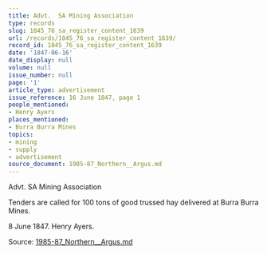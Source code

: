 ```yaml
---
title: Advt.  SA Mining Association
type: records
slug: 1845_76_sa_register_content_1639
url: /records/1845_76_sa_register_content_1639/
record_id: 1845_76_sa_register_content_1639
date: '1847-06-16'
date_display: null
volume: null
issue_number: null
page: '1'
article_type: advertisement
issue_reference: 16 June 1847, page 1
people_mentioned:
- Henry Ayers
places_mentioned:
- Burra Burra Mines
topics:
- mining
- supply
- advertisement
source_document: 1985-87_Northern__Argus.md
---
```


Advt.  SA Mining Association

Tenders are called for 100 tons of good trussed hay delivered at Burra Burra Mines.

8 June 1847.  Henry Ayers.

Source: [1985-87_Northern__Argus.md](/downloads/markdown/1985-87_Northern__Argus.md)
